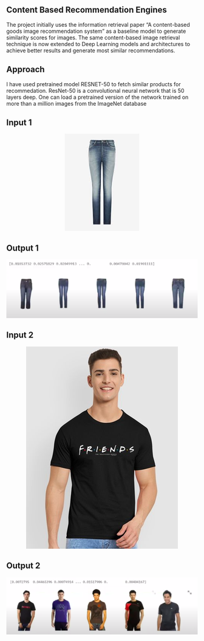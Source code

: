 ## Content Based Recommendation Engines

The project initially uses the information retrieval paper “A content-based goods image recommendation system” as a baseline model to generate similarity scores for images. The same content-based image retrieval technique is now extended to Deep Learning models and architectures to achieve better results and generate most similar recommendations.


## Approach

I have used pretrained model RESNET-50 to fetch similar products for recommedation.
ResNet-50 is a convolutional neural network that is 50 layers deep. One can load a pretrained version of the network trained on more than a million images from the ImageNet database


## Input 1

<p align="center">
   <img src="img/cnn1.jpeg">
</p>

## Output 1

<p align="center">
   <img src="img/cnn2.png">
</p>

## Input 2

<p align="center">
   <img src="img/cnn3.jpg">
</p>

## Output 2

<p align="center">
   <img src="img/cnn4.png">
</p>
